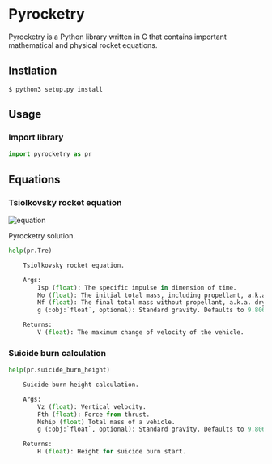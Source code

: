 # Pyrocketry

Pyrocketry is a Python library written in C that contains important mathematical and physical rocket equations.

## Instlation

```shell
$ python3 setup.py install
```

## Usage

### Import library

```python
import pyrocketry as pr
```

## Equations

### Tsiolkovsky rocket equation

![equation](https://wikimedia.org/api/rest_v1/media/math/render/svg/f4f0e5fa252e0c5f23c387f1bfdf6784017907dc)

Pyrocketry solution.

```python
help(pr.Tre)

    Tsiolkovsky rocket equation.

    Args:
        Isp (float): The specific impulse in dimension of time.
        Mo (float): The initial total mass, including propellant, a.k.a. wet mass.
        Mf (float): The final total mass without propellant, a.k.a. dry mass.
        g (:obj:`float`, optional): Standard gravity. Defaults to 9.80665.

    Returns:
        V (float): The maximum change of velocity of the vehicle.
```

### Suicide burn calculation

```python
help(pr.suicide_burn_height)

    Suicide burn height calculation.

    Args:
        Vz (float): Vertical velocity.
        Fth (float): Force from thrust.
        Mship (float) Total mass of a vehicle.
        g (:obj:`float`, optional): Standard gravity. Defaults to 9.80665.

    Returns:
        H (float): Height for suicide burn start.
```
